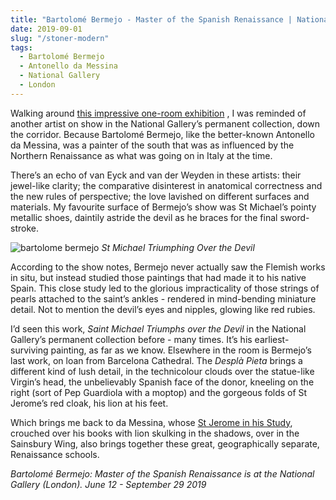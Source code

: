 ```yaml
---
title: "Bartolomé Bermejo - Master of the Spanish Renaissance | National Gallery"
date: 2019-09-01
slug: "/stoner-modern"
tags:
  - Bartolomé Bermejo
  - Antonello da Messina
  - National Gallery
  - London
---
```


Walking around  [this impressive one-room exhibition](https://www.nationalgallery.org.uk/exhibitions/bartolome-bermejo) , I was reminded of another artist on show in the National Gallery’s permanent collection, down the corridor. Because Bartolomé Bermejo, like the better-known Antonello da Messina, was a painter of the south that was as influenced by the Northern Renaissance as what was going on in Italy at the time.

There’s an echo of van Eyck and van der Weyden in these artists: their jewel-like clarity; the comparative disinterest in anatomical correctness and the new rules of perspective; the love lavished on different surfaces and materials. My favourite surface of Bermejo’s show was St Michael’s pointy metallic shoes, daintily astride the devil as he braces for the final sword-stroke.

![bartolome bermejo](/bermejo-national-1.jpg)
*St Michael Triumphing Over the Devil*

According to the show notes, Bermejo never actually saw the Flemish works in situ, but instead studied those paintings that had made it to his native Spain. This close study led to the glorious impracticality of those strings of pearls attached to the saint’s ankles - rendered in mind-bending miniature detail. Not to mention the devil’s eyes and nipples, glowing like red rubies.

I’d seen this work, *Saint Michael Triumphs over the Devil* in the National Gallery’s permanent collection before - many times. It’s his earliest-surviving painting, as far as we know. Elsewhere in the room is Bermejo’s last work, on loan from Barcelona Cathedral. The *Desplà Pieta* brings a different kind of lush detail, in the technicolour clouds over the statue-like Virgin’s head, the unbelievably Spanish face of the donor, kneeling on the right (sort of Pep Guardiola with a moptop) and the gorgeous folds of St Jerome’s red cloak, his lion at his feet.

Which brings me back to da Messina, whose [St Jerome in his Study](https://www.nationalgallery.org.uk/paintings/antonello-da-messina-saint-jerome-in-his-study), crouched over his books with lion skulking in the shadows, over in the Sainsbury Wing, also brings together these great, geographically separate, Renaissance schools.

*Bartolomé Bermejo: Master of the Spanish Renaissance is at the National Gallery (London). June 12 - September 29 2019*
